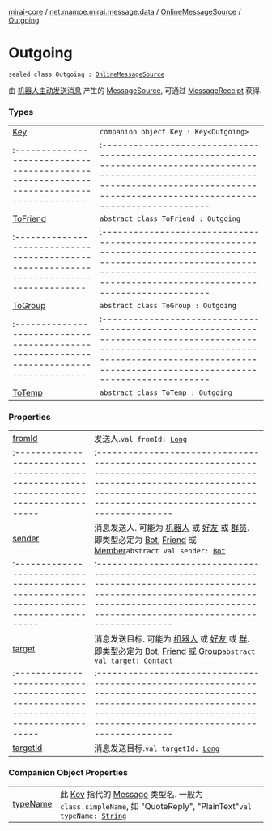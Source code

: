 [mirai-core](../../../index.md) / [net.mamoe.mirai.message.data](../../index.md) / [OnlineMessageSource](../index.md) / [Outgoing](./index.md)

# Outgoing

`sealed class Outgoing : `[`OnlineMessageSource`](../index.md)

由 [机器人主动发送消息](../../../net.mamoe.mirai.contact/-contact/send-message.md) 产生的 [MessageSource](../../-message-source/index.md), 可通过 [MessageReceipt](../../../net.mamoe.mirai.message/-message-receipt/index.md) 获得.

### Types
|||
|:----------------------------------------------------------------------------------------|:---------------------------------------------------------------------------------------------------------------------------------------------------------------------------------------------------------|
| [Key](-key/index.md) | `companion object Key : Key<Outgoing>` ||||
|:----------------------------------------------------------------------------------------|:---------------------------------------------------------------------------------------------------------------------------------------------------------------------------------------------------------|
| [ToFriend](-to-friend/index.md) | `abstract class ToFriend : Outgoing` ||||
|:----------------------------------------------------------------------------------------|:---------------------------------------------------------------------------------------------------------------------------------------------------------------------------------------------------------|
| [ToGroup](-to-group/index.md) | `abstract class ToGroup : Outgoing` ||||
|:----------------------------------------------------------------------------------------|:---------------------------------------------------------------------------------------------------------------------------------------------------------------------------------------------------------|
| [ToTemp](-to-temp/index.md) | `abstract class ToTemp : Outgoing` |

### Properties
|||
|:----------------------------------------------------------------------------------------|:---------------------------------------------------------------------------------------------------------------------------------------------------------------------------------------------------------|
| [fromId](from-id.md) | 发送人.`val fromId: `[`Long`](https://kotlinlang.org/api/latest/jvm/stdlib/kotlin/-long/index.html) ||||
|:----------------------------------------------------------------------------------------|:---------------------------------------------------------------------------------------------------------------------------------------------------------------------------------------------------------|
| [sender](sender.md) | 消息发送人. 可能为 [机器人](../../../net.mamoe.mirai/-bot/index.md) 或 [好友](../../../net.mamoe.mirai.contact/-friend/index.md) 或 [群员](../../../net.mamoe.mirai.contact/-member/index.md). 即类型必定为 [Bot](../../../net.mamoe.mirai/-bot/index.md), [Friend](../../../net.mamoe.mirai.contact/-friend/index.md) 或 [Member](../../../net.mamoe.mirai.contact/-member/index.md)`abstract val sender: `[`Bot`](../../../net.mamoe.mirai/-bot/index.md) ||||
|:----------------------------------------------------------------------------------------|:---------------------------------------------------------------------------------------------------------------------------------------------------------------------------------------------------------|
| [target](target.md) | 消息发送目标. 可能为 [机器人](../../../net.mamoe.mirai/-bot/index.md) 或 [好友](../../../net.mamoe.mirai.contact/-friend/index.md) 或 [群](../../../net.mamoe.mirai.contact/-group/index.md). 即类型必定为 [Bot](../../../net.mamoe.mirai/-bot/index.md), [Friend](../../../net.mamoe.mirai.contact/-friend/index.md) 或 [Group](../../../net.mamoe.mirai.contact/-group/index.md)`abstract val target: `[`Contact`](../../../net.mamoe.mirai.contact/-contact/index.md) ||||
|:----------------------------------------------------------------------------------------|:---------------------------------------------------------------------------------------------------------------------------------------------------------------------------------------------------------|
| [targetId](target-id.md) | 消息发送目标.`val targetId: `[`Long`](https://kotlinlang.org/api/latest/jvm/stdlib/kotlin/-long/index.html) |

### Companion Object Properties
|||
|:----------------------------------------------------------------------------------------|:---------------------------------------------------------------------------------------------------------------------------------------------------------------------------------------------------------|
| [typeName](type-name.md) | 此 [Key](../../-message/-key/index.md) 指代的 [Message](../../-message/index.md) 类型名. 一般为 `class.simpleName`, 如 "QuoteReply", "PlainText"`val typeName: `[`String`](https://kotlinlang.org/api/latest/jvm/stdlib/kotlin/-string/index.html) |

